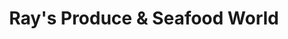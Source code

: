 ---
title: "Ray's Produce & Seafood World"
url: /whiteville/rays-produce-and-seafood-world/
shop: farm
---